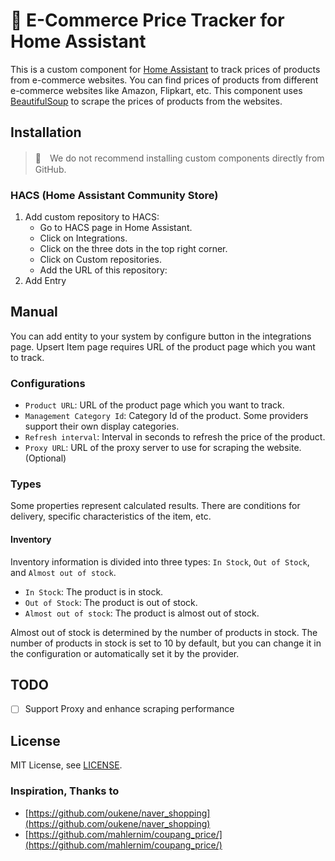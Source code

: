 # 🛒 E-Commerce Price Tracker for Home Assistant

This is a custom component for [Home Assistant](https://www.home-assistant.io/) to track prices of products from e-commerce websites. You can find prices of products from different e-commerce websites like Amazon, Flipkart, etc. This component uses [BeautifulSoup](https://www.crummy.com/software/BeautifulSoup/bs4/doc/) to scrape the prices of products from the websites.

## Installation

> 🚨　We do not recommend installing custom components directly from GitHub.

### HACS (Home Assistant Community Store)

1. Add custom repository to HACS:
   - Go to HACS page in Home Assistant.
   - Click on Integrations.
   - Click on the three dots in the top right corner.
   - Click on Custom repositories.
   - Add the URL of this repository:
2. Add Entry

## Manual

You can add entity to your system by configure button in the integrations page. Upsert Item page requires URL of the product page which you want to track.

### Configurations

- `Product URL`: URL of the product page which you want to track.
- `Management Category Id`: Category Id of the product. Some providers support their own display categories.
- `Refresh interval`: Interval in seconds to refresh the price of the product.
- `Proxy URL`: URL of the proxy server to use for scraping the website. (Optional)

### Types

Some properties represent calculated results. There are conditions for delivery, specific characteristics of the item, etc.

#### Inventory

Inventory information is divided into three types: `In Stock`, `Out of Stock`, and `Almost out of stock`.

- `In Stock`: The product is in stock.
- `Out of Stock`: The product is out of stock.
- `Almost out of stock`: The product is almost out of stock.

Almost out of stock is determined by the number of products in stock. The number of products in stock is set to 10 by default, but you can change it in the configuration or automatically set it by the provider.

## TODO

- [ ] Support Proxy and enhance scraping performance

## License

MIT License, see [LICENSE](LICENSE).

### Inspiration, Thanks to 

- [https://github.com/oukene/naver_shopping](https://github.com/oukene/naver_shopping)
- [https://github.com/mahlernim/coupang_price/](https://github.com/mahlernim/coupang_price/)
